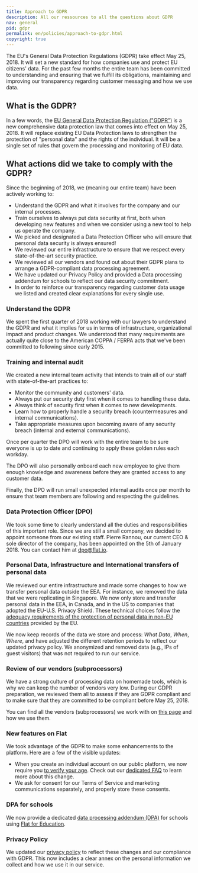 ```yaml
---
title: Approach to GDPR
description: All our ressources to all the questions about GDPR
nav: general
pid: gdpr
permalink: en/policies/approach-to-gdpr.html
copyright: true
---
```


The EU's General Data Protection Regulations (GDPR) take effect May 25, 2018. It will set a new standard for how companies use and protect EU citizens' data. For the past few months the entire team has been committed to understanding and ensuring that we fulfill its obligations, maintaining and improving our transparency regarding customer messaging and how we use data.

## What is the GDPR?

In a few words, the [EU General Data Protection Regulation ("GDPR")](https://ec.europa.eu/info/law/law-topic/data-protection_en) is a new comprehensive data protection law that comes into effect on May 25, 2018. It will replace existing EU Data Protection laws to strengthen the protection of "personal data" and the rights of the individual. It will be a single set of rules that govern the processing and monitoring of EU data.

## What actions did we take to comply with the GDPR?

Since the beginning of 2018, we (meaning our entire team) have been actively working to:
* Understand the GDPR and what it involves for the company and our internal processes.
* Train ourselves to always put data security at first, both when developing new features and when we consider using a new tool to help us operate the company.
* We picked and designated a Data Protection Officer who will ensure that personal data security is always ensured!
* We reviewed our entire infrastructure to ensure that we respect every state-of-the-art security practice.
* We reviewed all our vendors and found out about their GDPR plans to arrange a GDPR-compliant data processing agreement.
* We have updated our Privacy Policy and provided a Data processing addendum for schools to reflect our data security commitment.
* In order to reinforce our transparency regarding customer data usage we listed and created clear explanations for every single use.

### Understand the GDPR

We spent the first quarter of 2018 working with our lawyers to understand the GDPR and what it implies for us in terms of infrastructure, organizational impact and product changes.
We understood that many requirements are actually quite close to the American COPPA / FERPA acts that we've been committed to following since early 2015.

### Training and internal audit

We created a new internal team activity that intends to train all of our staff with state-of-the-art practices to:
* Monitor the community and customers' data.
* Always put our security duty first when it comes to handling these data.
* Always think of security first when it comes to new developments.
* Learn how to properly handle a security breach (countermeasures and internal communications).
* Take appropriate measures upon becoming aware of any security breach (internal and external communications).

Once per quarter the DPO will work with the entire team to be sure everyone is up to date and continuing to apply these golden rules each workday.

The DPO will also personally onboard each new employee to give them enough knowledge and awareness before they are granted access to any customer data.

Finally, the DPO will run small unexpected internal audits once per month to ensure that team members are following and respecting the guidelines.

### Data Protection Officer (DPO)

We took some time to clearly understand all the duties and responsibilities of this important role. Since we are still a small company, we decided to appoint someone from our existing staff. Pierre Rannou, our current CEO & sole director of the company, has been appointed on the 5th of January 2018. You can contact him at [dpo@flat.io](mailto:dpo@flat.io).

### Personal Data, Infrastructure and International transfers of personal data

We reviewed our entire infrastructure and made some changes to how we transfer personal data outside the EEA. For instance, we removed the data that we were replicating in Singapore. We now only store and transfer personal data in the EEA, in Canada, and in the US to companies that adopted the EU-U.S. Privacy Shield. These technical choices follow the [adequacy requirements of the protection of personal data in non-EU countries](https://ec.europa.eu/info/law/law-topic/data-protection/data-transfers-outside-eu/adequacy-protection-personal-data-non-eu-countries_en) provided by the EU.

We now keep records of the data we store and process: *What Data*, *When*, *Where*, and have adjusted the different retention periods to reflect our updated privacy policy. We anonymized and removed data (e.g., IPs of guest visitors) that was not required to run our service.

### Review of our vendors (subprocessors)

We have a strong culture of processing data on homemade tools, which is why we can keep the number of vendors very low. During our GDPR preparation, we reviewed them all to assess if they are GDPR compliant and to make sure that they are committed to be compliant before May 25, 2018.

You can find all the vendors (subprocessors) we work with on [this page](/help/en/general/data-infrastructure.html#subprocessors) and how we use them.

### New features on Flat

We took advantage of the GDPR to make some enhancements to the platform. Here are a few of the visible updates:

* When you create an individual account on our public platform, we now require you [to verify your age](/help/en/policies/required-age.html). Check out our [dedicated FAQ](/help/en/policies/required-age.html) to learn more about this change.
* We ask for consent for our Terms of Service and marketing communications separately, and properly store these consents.

### DPA for schools

We now provide a dedicated [data processing addendum (DPA)](/help/en/policies/data-processing-addendum.html) for schools using [Flat for Education](https://flat.io/edu).

### Privacy Policy

We updated our [privacy policy](/help/en/policies/privacy-policy.html) to reflect these changes and our compliance with GDPR. This now includes a clear annex on the personal information we collect and how we use it in our service.
